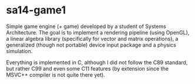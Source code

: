 # sa14-game1
Simple game engine (+ game) developed by a student of Systems Architecture. The goal is to implement a rendering pipeline (using OpenGL), a linear algebra library (specifically for vector and matrix operations), a generalized (though not portable) device input package and a physics simulation.

Everything is implemented in C, although I did not follow the C89 standard, but rather C99 and even some C11 features (by extension since the MSVC++ compiler is not quite there yet).
